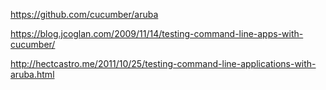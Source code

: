 
https://github.com/cucumber/aruba

https://blog.jcoglan.com/2009/11/14/testing-command-line-apps-with-cucumber/

http://hectcastro.me/2011/10/25/testing-command-line-applications-with-aruba.html
